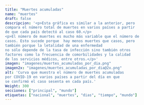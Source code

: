 ```yaml
---
title: "Muertes acumuladas"
name: "muertes"
draft: false
descripcion: '<p>Esta gráfica es similar a la anterior, pero
compara el número total de muertes en varios países a partir
de que cada país detectó al caso 60.</p>
<p>El número de muertes es mucho más variable que el número de
casos. Esto sucede porque  hay menos muertes que casos, pero
también porque la letalidad de una enfermedad
no sólo depende de la tasa de infección sino también otros
factores como la frecuencia de comorbilidades y la calidad
de los servicios médicos, entre otros.</p>'
imagen: "imagenes/muertes_acumuladas_por_dia.png"
imagen2x: "imagenes/muertes_acumuladas_por_dia@2x.png"
alt: 'Curva que muestra el número de muertes acumuladas
por COVID-19 en varios países a partir del día en que
se confirmó el caso sesenta en cada país.'
Weight: 300
secciones: ["principal", "mundo"]
etiquetas: ["nacional", "muertes", "dias", "tiempo", "mundo"]
---
```

